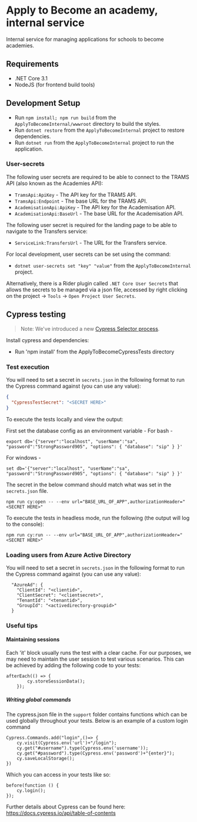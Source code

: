 # Apply to Become an academy, internal service
Internal service for managing applications for schools to become academies.

## Requirements
- .NET Core 3.1
- NodeJS (for frontend build tools)

## Development Setup

- Run `npm install; npm run build` from the `ApplyToBecomeInternal/wwwroot` directory to build the styles.
- Run `dotnet restore` from the `ApplyToBecomeInternal` project to restore dependencies.
- Run `dotnet run` from the `ApplyToBecomeInternal` project to run the application.

### User-secrets
The following user secrets are required to be able to connect to the TRAMS API (also known as the Academies API):

- `TramsApi:ApiKey` - The API key for the TRAMS API.
- `TramsApi:Endpoint` - The base URL for the TRAMS API.
- `AcademisationApi:ApiKey` - The API key for the Academisation API.
- `AcademisationApi:BaseUrl` - The base URL for the Academisation API.

The following user secret is required for the landing page to be able to navigate to the Transfers service:

- `ServiceLink:TransfersUrl` - The URL for the Transfers service.

For local development, user secrets can be set using the command:
- `dotnet user-secrets set "key" "value"` from the `ApplyToBecomeInternal` project.

Alternatively, there is a Rider plugin called `.NET Core User Secrets` that allows the secrets to be managed via a json file, accessed by right clicking on the project -> `Tools` -> `Open Project User Secrets`.

## Cypress testing

> Note: We've introduced a new [Cypress Selector process](Cypress_Selectors.md).

Install cypress and dependencies:
- Run 'npm install' from the ApplyToBecomeCypressTests directory

### Test execution
You will need to set a secret in `secrets.json` in the following format to run the Cypress command against (you can use any value):

```json
{  
  "CypressTestSecret": "<SECRET HERE>" 
}
```

To execute the tests locally and view the output:

First set the database config as an environment variable -
For bash -
```
export db='{"server":"localhost", "userName":"sa", "password":"StrongPassword905", "options": { "database": "sip" } }'
```
For windows -
```
set db='{"server":"localhost", "userName":"sa", "password":"StrongPassword905", "options": { "database": "sip" } }'
```

The secret in the below command should match what was set in the `secrets.json` file.
```
npm run cy:open -- --env url="BASE_URL_OF_APP",authorizationHeader="<SECRET HERE>"
```

To execute the tests in headless mode, run the following (the output will log to the console):

```
npm run cy:run -- --env url="BASE_URL_OF_APP",authorizationHeader="<SECRET HERE>"
```

### Loading users from Azure Active Directory
You will need to set a secret in `secrets.json` in the following format to run the Cypress command against (you can use any value):

```
  "AzureAd": {
    "ClientId": "<clientid>",
    "ClientSecret": "<clientsecret>",
    "TenantId": "<tenantid>",
    "GroupId": "<activedirectory-groupid>"
  }
```

### Useful tips

#### Maintaining sessions
Each 'it' block usually runs the test with a clear cache. For our purposes, we may need to maintain the user session to test various scenarios. This can be achieved by adding the following code to your tests:

```
afterEach(() => {
		cy.storeSessionData();
	});
```

##### Writing global commands
The cypress.json file in the `support` folder contains functions which can be used globally throughout your tests. Below is an example of a custom login command

```
Cypress.Commands.add("login",()=> {
	cy.visit(Cypress.env('url')+"/login");
	cy.get("#username").type(Cypress.env('username'));
	cy.get("#password").type(Cypress.env('password')+"{enter}");
	cy.saveLocalStorage();
})

```

Which you can access in your tests like so:

```
before(function () {
	cy.login();
});
```

Further details about Cypress can be found here: https://docs.cypress.io/api/table-of-contents
